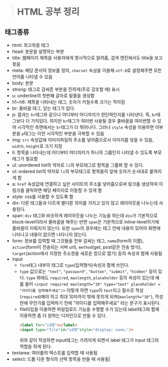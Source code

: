 > # HTML 공부 정리
## 태그종류
- html: 최고위층 태그
- head: 본문을 설명하는 부분
- title: 웹페이지 제목을 사용자에게 명시적으로 알려줌, 검색 엔진에서도 title을 보고 찾음
- meta: 해당 문서의 정보를 정의, ```charset``` 속성을 이용해 ```utf-8```로 설정해주면 모든 언어를 나타낼 수 있음
- body: 본문
- strong: 태그로 감싸준 부분을 진하게(주로 강조할 때) 표시
- u: underline의 첫번째 글자로 밑줄을 생성함
- h1~h6: 제목을 나타내는 태그, 숫자가 커질수록 크기는 작아짐
- br: 줄바꿈 태그, 닫는 태그가 없다.
- p: 결과는 ```br```태그와 같으나 어디부터 어디까지가 한단락인지를 나타낸다. 즉, ```br```태그보다 더 가치있다. 하지만 ```br```태그가 여러번 사용될 경우 줄바꿈을 여러번할 수 있어 시각적인 측면에서는 ```br```태그가 더 뛰어나다. 그러나 ```style``` 속성을 이용하면 이부분을 ```p```태그는 이런 시각적인 부분을 극복할 수 있음
- img: ```src``` 속성값에 이미지파일의 주소를 넣어줌으로서 이미지를 넣을 수 있음, ```width```, ```height```로 크기 지정
- li: 항목을 나타내는데 어디부터 어디까지가 하나의 그룹인지 나타낼 수 있도록 부모태그가 필요함
- ul: unordered list의 약자로 ```li```의 부모태그로 항목을 그룹화 할 수 있다.
- ol: ordered list의 약자로 ```li```의 부모태그로 항목들의 앞에 숫자가 순서대로 붙여지게 함
- a: ```href``` 속성값에 연결하고 싶은 사이트의 주소를 넣어줌으로써 링크를 생성하여 이 링크를 클릭하면 해당 페이지로 이동할 수 있게 함
- style: css를 사용할 수 있도록 함
- div: 다른 태그들과 다르게 별다른 의미를 가지고 있지 않고 레이아웃을 나누는데 사용된다.
- span: ```div``` 태그와 비슷하게 레이아웃을 나누는 기능을 하는데 ```div```가 기본적으로 block-level이라서 줄바꿈을 해주는 반면 ```span```은 기본적으로 inline-level이기에 줄바꿈이 이뤄지지 않는다. 또한 ```span```의 경우에는 태그 안에 내용이 있어야 화면에 나타나고 내용이 없으면 나타나지 않는다.
- form: 정보를 입력할 때 그것들을 전부 감싸는 태그, ```name```(form의 이름), ```action```(form이 전송되는 서버 url), ```method```(get, post같은 전송 방식), ```target```(action에서 지정한 주소창을 새로운 창으로 열기) 등의 속성과 함께 사용됨
- input
  - ```form```태그 내부의 태그로 ```type```(입력형식)속성과 함께 쓰인다.
  - ```type``` 값으로는 ```"text"```, ```"password"```, ```"button"```, ```"submit"```, ```"hidden"``` 등이 있다. ```type``` 외에도 ```required```, ```maxlength```, ```placeholder``` 등의 속성이 있는데 예를 들어 ```<input required maxlength="10" type="text" placeholder = "아이디를 입력해주세요"/>``` 이렇게 하면 ```type```이 ```text```이고 필수로 작성(```required```)해야 하고 최대 10자까지 밖에 못치게 되며(```maxlength="10"```), 작성란에 무언가를 입력하기 전에 "아이디를 입력해주세요" 라는 문구가 표시된다.
  - file타입을 이용하면 파일업로드 기능을 수행할 수가 있는데 label태그와 함께 이용하면 좀 더 원하는 디자인으로 만들 수 있다. 
    ```html
    <label for="id명"></label>
    <input type="file"id="id명"style="display: none;"/>
    ```
    위와 같이 작성하면 input태그는 가려지게 되면서 label 태그가 input 태그의 역할을 하게 된다.
- textarea: 여러줄의 텍스트를 입력할 때 사용됨
- select: 드롭 다운 형식의 선택 항목을 만들 때 사용됨|
